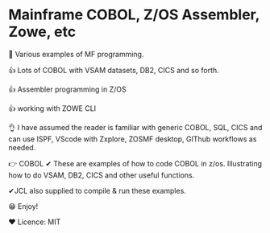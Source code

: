 # Mainframe COBOL, Z/OS Assembler, Zowe, etc

👀 Various examples of MF programming.

👍 Lots of COBOL with VSAM datasets, DB2, CICS and so forth.

👍 Assembler programming in Z/OS

👍 working with ZOWE CLI

👌 I have assumed the reader is familiar with generic COBOL, SQL, CICS and can use ISPF, VScode with Zxplore, ZOSMF desktop, GIThub workflows as needed.

👉 COBOL
✔ These are examples of how to code COBOL in z/os. Illustrating how to do VSAM, DB2, CICS and other useful functions.

✔JCL also supplied to compile & run these examples.



😁 Enjoy!

❤ Licence:
MIT

